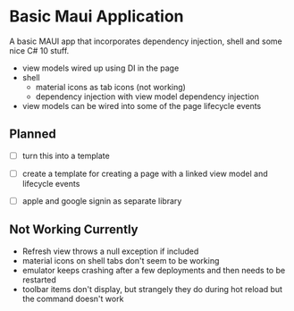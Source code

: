 ﻿# Basic Maui Application

A basic MAUI app that incorporates dependency injection, shell and some nice C# 10 stuff.

- view models wired up using DI in the page
- shell
	- material icons as tab icons (not working)
	- dependency injection with view model dependency injection
- view models can be wired into some of the page lifecycle events

## Planned

-[ ] turn this into a template 
-[ ] create a template for creating a page with a linked view model and lifecycle events
-[ ] apple and google signin as separate library


## Not Working Currently

- Refresh view throws a null exception if included
- material icons on shell tabs don't seem to be working
- emulator keeps crashing after a few deployments and then needs to be restarted
- toolbar items don't display, but strangely they do during hot reload but the command doesn't work	